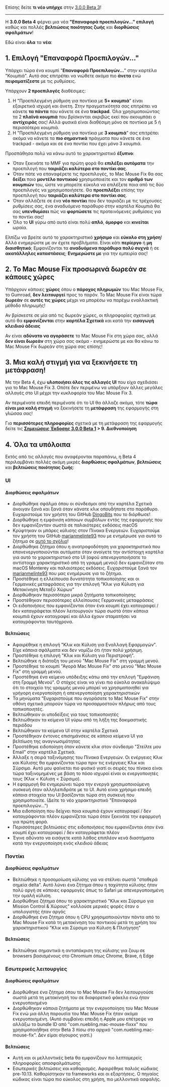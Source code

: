 Επίσης δείτε **τι νέο υπήρχε** στην [3.0.0 Beta 3](https://github.com/noah-nuebling/mac-mouse-fix/releases/tag/3.0.0-Beta-3)!

---

Η **3.0.0 Beta 4** φέρνει μια νέα **"Επαναφορά προεπιλογών..." επιλογή** καθώς και πολλές **βελτιώσεις ποιότητας ζωής** και **διορθώσεις σφαλμάτων**!

Εδώ είναι **όλα** τα **νέα**:

## 1. Επιλογή "Επαναφορά Προεπιλογών..."

Υπάρχει τώρα ένα κουμπί "**Επαναφορά Προεπιλογών...**" στην καρτέλα "Κουμπιά". 
Αυτό σας επιτρέπει να νιώθετε ακόμα πιο **άνετα** ενώ **πειραματίζεστε** με τις ρυθμίσεις.

Υπάρχουν **2 προεπιλογές** διαθέσιμες:

1. Η "Προεπιλεγμένη ρύθμιση για ποντίκια με **5+ κουμπιά**" είναι εξαιρετικά ισχυρή και άνετη. Στην πραγματικότητα σας επιτρέπει να κάνετε **τα πάντα** που κάνετε σε ένα **trackpad**. Όλα χρησιμοποιώντας τα 2 **πλαϊνά κουμπιά** που βρίσκονται ακριβώς εκεί που ακουμπάει ο **αντίχειράς** σας! Αλλά φυσικά είναι διαθέσιμη μόνο σε ποντίκια με 5 ή περισσότερα κουμπιά.
2. Η "Προεπιλεγμένη ρύθμιση για ποντίκια με **3 κουμπιά**" σας επιτρέπει ακόμα να κάνετε τα **πιο σημαντικά** πράγματα που κάνετε σε ένα trackpad - ακόμα και σε ένα ποντίκι που έχει μόνο 3 κουμπιά.

Προσπάθησα πολύ να κάνω αυτό το χαρακτηριστικό **έξυπνο**:

- Όταν ξεκινάτε το MMF για πρώτη φορά θα **επιλέξει αυτόματα** την προεπιλογή που **ταιριάζει καλύτερα στο ποντίκι σας**.
- Όταν πάτε να επαναφέρετε τις προεπιλογές, το Mac Mouse Fix θα σας **δείξει** ποιο **μοντέλο ποντικιού** χρησιμοποιείτε και τον **αριθμό των κουμπιών** του, ώστε να μπορείτε εύκολα να επιλέξετε ποια από τις δύο προεπιλογές να χρησιμοποιήσετε. Θα **προεπιλέξει** επίσης την προεπιλογή που **ταιριάζει καλύτερα στο ποντίκι σας**.
- Όταν αλλάζετε σε ένα **νέο ποντίκι** που δεν ταιριάζει με τις τρέχουσες ρυθμίσεις σας, ένα αναδυόμενο παράθυρο στην καρτέλα Κουμπιά θα σας **υπενθυμίσει** πώς να **φορτώσετε** τις προτεινόμενες ρυθμίσεις για το ποντίκι σας!
- Όλο το **UI** γύρω από αυτό είναι πολύ **απλό**, **όμορφο** και **κινείται** ωραία.

Ελπίζω να βρείτε αυτό το χαρακτηριστικό **χρήσιμο** και **εύκολο στη χρήση**! Αλλά ενημερώστε με αν έχετε προβλήματα.
Είναι κάτι **περίεργο** ή **μη διαισθητικό**; Εμφανίζονται τα **αναδυόμενα παράθυρα** **πολύ συχνά** ή σε **ακατάλληλες καταστάσεις**; **Ενημερώστε με** για την εμπειρία σας!

## 2. Το Mac Mouse Fix προσωρινά δωρεάν σε κάποιες χώρες

Υπάρχουν κάποιες **χώρες** όπου ο **πάροχος πληρωμών** του Mac Mouse Fix, το Gumroad, **δεν λειτουργεί** προς το παρόν.
Το Mac Mouse Fix είναι τώρα **δωρεάν** σε **αυτές τις χώρες** μέχρι να μπορέσω να παρέχω εναλλακτική μέθοδο πληρωμής!

Αν βρίσκεστε σε μία από τις δωρεάν χώρες, οι πληροφορίες σχετικά με αυτό θα **εμφανίζονται** στην **καρτέλα Σχετικά** και κατά την **εισαγωγή κλειδιού άδειας**

Αν είναι **αδύνατο να αγοράσετε** το Mac Mouse Fix στη χώρα σας, αλλά **δεν είναι δωρεάν** στη χώρα σας ακόμα - ενημερώστε με και θα κάνω το Mac Mouse Fix δωρεάν στη χώρα σας επίσης!

## 3. Μια καλή στιγμή για να ξεκινήσετε τη μετάφραση!

Με την Beta 4, έχω **υλοποιήσει όλες τις αλλαγές UI** που είχα σχεδιάσει για το Mac Mouse Fix 3. Οπότε δεν περιμένω να υπάρξουν άλλες μεγάλες αλλαγές στο UI μέχρι την κυκλοφορία του Mac Mouse Fix 3.

Αν περιμένατε επειδή περιμένατε ότι το UI θα άλλαζε ακόμα, τότε **τώρα είναι μια καλή στιγμή** να ξεκινήσετε τη **μετάφραση** της εφαρμογής στη γλώσσα σας!

Για **περισσότερες πληροφορίες** σχετικά με τη μετάφραση της εφαρμογής δείτε τις **[Σημειώσεις Έκδοσης 3.0.0 Beta 1](https://github.com/noah-nuebling/mac-mouse-fix/releases/tag/3.0.0-Beta-1.1) > 9. Διεθνοποίηση**

## 4. Όλα τα υπόλοιπα

Εκτός από τις αλλαγές που αναφέρονται παραπάνω, η Beta 4 περιλαμβάνει πολλές ακόμη μικρές **διορθώσεις σφαλμάτων**, **βελτιώσεις** και **βελτιώσεις ποιότητας ζωής**:

### UI

#### Διορθώσεις σφαλμάτων

- Διορθώθηκε σφάλμα όπου οι σύνδεσμοι από την καρτέλα Σχετικά άνοιγαν ξανά και ξανά όταν κάνατε κλικ οπουδήποτε στο παράθυρο. Ευχαριστούμε τον χρήστη του GitHub [DingoBits](https://github.com/DingoBits) που το διόρθωσε!
- Διορθώθηκε η εμφάνιση κάποιων συμβόλων εντός της εφαρμογής που δεν εμφανίζονταν σωστά σε παλαιότερες εκδόσεις macOS
- Κρύφτηκαν οι μπάρες κύλισης στον Πίνακα Ενεργειών. Ευχαριστούμε τον χρήστη του GitHub [marianmelinte93](https://github.com/marianmelinte93) που με ενημέρωσε για αυτό το ζήτημα σε [αυτό το σχόλιο](https://github.com/noah-nuebling/mac-mouse-fix/discussions/366#discussioncomment-3728994)!
- Διορθώθηκε ζήτημα όπου η ανατροφοδότηση για χαρακτηριστικά που επανενεργοποιούνται αυτόματα όταν ανοίγετε την αντίστοιχη καρτέλα για αυτό το χαρακτηριστικό στο UI (αφού απενεργοποιήσατε το αντίστοιχο χαρακτηριστικό από τη γραμμή μενού) δεν εμφανιζόταν στο macOS Monterey και παλαιότερες εκδόσεις. Ευχαριστούμε ξανά τον [marianmelinte93](https://github.com/marianmelinte93) που μας ενημέρωσε για το ζήτημα.
- Προστέθηκε η ελλείπουσα δυνατότητα τοπικοποίησης και οι Γερμανικές μεταφράσεις για την επιλογή "Κλικ για Κύλιση για Μετακίνηση Μεταξύ Χώρων"
- Διορθώθηκαν περισσότερα μικρά ζητήματα τοπικοποίησης
- Προστέθηκαν περισσότερες ελλείπουσες Γερμανικές μεταφράσεις
- Οι ειδοποιήσεις που εμφανίζονται όταν ένα κουμπί έχει καταγραφεί / δεν καταγράφεται πλέον λειτουργούν τώρα σωστά όταν κάποια κουμπιά έχουν καταγραφεί και άλλα έχουν σταματήσει να καταγράφονται ταυτόχρονα.

#### Βελτιώσεις

- Αφαιρέθηκε η επιλογή "Κλικ και Κύλιση για Εναλλαγή Εφαρμογών". Είχε κάποια σφάλματα και δεν νομίζω ότι ήταν πολύ χρήσιμη.
- Προστέθηκε η επιλογή "Κλικ και Κύλιση για Περιστροφή".
- Βελτιώθηκε η διάταξη του μενού "Mac Mouse Fix" στη γραμμή μενού.
- Προστέθηκε το κουμπί "Αγορά Mac Mouse Fix" στο μενού "Mac Mouse Fix" στη γραμμή μενού.
- Προστέθηκε ένα κείμενο υπόδειξης κάτω από την επιλογή "Εμφάνιση στη Γραμμή Μενού". Ο στόχος είναι να γίνει πιο εύκολα ανακαλύψιμο ότι το στοιχείο της γραμμής μενού μπορεί να χρησιμοποιηθεί για γρήγορη ενεργοποίηση ή απενεργοποίηση χαρακτηριστικών
- Τα μηνύματα "Ευχαριστούμε που αγοράσατε το Mac Mouse Fix" στην οθόνη σχετικά μπορούν τώρα να προσαρμοστούν πλήρως από τους τοπικοποιητές.
- Βελτιώθηκαν οι υποδείξεις για τους τοπικοποιητές
- Βελτιώθηκαν τα κείμενα UI γύρω από τη λήξη της δοκιμαστικής περιόδου
- Βελτιώθηκαν τα κείμενα UI στην καρτέλα Σχετικά
- Προστέθηκαν έντονες επισημάνσεις σε κάποια κείμενα UI για βελτίωση της αναγνωσιμότητας
- Προστέθηκε ειδοποίηση όταν κάνετε κλικ στον σύνδεσμο "Στείλτε μου Email" στην καρτέλα Σχετικά.
- Άλλαξε η σειρά ταξινόμησης του Πίνακα Ενεργειών. Οι ενέργειες Κλικ και Κύλισης θα εμφανίζονται τώρα πριν τις ενέργειες Κλικ και Σύρσιμο. Αυτό μου φαίνεται πιο φυσικό γιατί οι σειρές του πίνακα είναι τώρα ταξινομημένες με βάση το πόσο ισχυροί είναι οι ενεργοποιητές τους (Κλικ < Κύλιση < Σύρσιμο).
- Η εφαρμογή θα ενημερώνει τώρα την ενεργά χρησιμοποιούμενη συσκευή όταν αλληλεπιδράτε με το UI. Αυτό είναι χρήσιμο επειδή κάποια στοιχεία του UI βασίζονται τώρα στη συσκευή που χρησιμοποιείτε. (Δείτε το νέο χαρακτηριστικό "Επαναφορά προεπιλογών...")
- Μια ειδοποίηση που δείχνει ποια κουμπιά έχουν καταγραφεί / δεν καταγράφονται πλέον εμφανίζεται τώρα όταν ξεκινάτε την εφαρμογή για πρώτη φορά.
- Περισσότερες βελτιώσεις στις ειδοποιήσεις που εμφανίζονται όταν ένα κουμπί έχει καταγραφεί / δεν καταγράφεται πλέον
- Έγινε αδύνατο να εισάγετε κατά λάθος επιπλέον κενά διαστήματα κατά την ενεργοποίηση ενός κλειδιού άδειας

### Ποντίκι

#### Διορθώσεις σφαλμάτων

- Βελτιώθηκε η προσομοίωση κύλισης για να στέλνει σωστά "σταθερά σημεία delta". Αυτό λύνει ένα ζήτημα όπου η ταχύτητα κύλισης ήταν πολύ αργή σε κάποιες εφαρμογές όπως το Safari με απενεργοποιημένη την ομαλή κύλιση.
- Διορθώθηκε ζήτημα όπου το χαρακτηριστικό "Κλικ και Σύρσιμο για Mission Control & Χώρους" κολλούσε μερικές φορές όταν ο υπολογιστής ήταν αργός
- Διορθώθηκε ένα ζήτημα όπου η CPU χρησιμοποιούνταν πάντα από το Mac Mouse Fix κατά τη μετακίνηση του ποντικιού μετά τη χρήση του χαρακτηριστικού "Κλικ και Σύρσιμο για Κύλιση & Πλοήγηση"

#### Βελτιώσεις

- Βελτιώθηκε σημαντικά η ανταπόκριση της κύλισης για ζουμ σε browsers βασισμένους στο Chromium όπως Chrome, Brave, ή Edge

### Εσωτερικές λειτουργίες

#### Διορθώσεις σφαλμάτων

- Διορθώθηκε ένα ζήτημα όπου το Mac Mouse Fix δεν λειτουργούσε σωστά μετά τη μετακίνησή του σε διαφορετικό φάκελο ενώ ήταν ενεργοποιημένο
- Διορθώθηκαν κάποια ζητήματα με την ενεργοποίηση του Mac Mouse Fix ενώ μια άλλη παρουσία του Mac Mouse Fix ήταν ακόμα ενεργοποιημένη. (Αυτό συμβαίνει επειδή η Apple μου επέτρεψε να αλλάξω το bundle ID από "com.nuebling.mac-mouse-fixxx" που χρησιμοποιήθηκε στην Beta 3 πίσω στο αρχικό "com.nuebling.mac-mouse-fix". Δεν είμαι σίγουρος γιατί.)

#### Βελτιώσεις

- Αυτή και οι μελλοντικές beta θα εμφανίζουν πιο λεπτομερείς πληροφορίες αποσφαλμάτωσης
- Εσωτερικές βελτιώσεις και καθαρισμός. Αφαιρέθηκε παλιός κώδικας pre-10.13. Καθαρίστηκαν τα frameworks και οι εξαρτήσεις. Ο πηγαίος κώδικας είναι τώρα πιο εύκολος στη χρήση, πιο μελλοντικά ασφαλής.